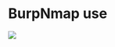 # BurpNmap use<br />
<img src='http://www.whitecell-club.org/wp-content/uploads/2016/10/1-1-1.jpg' />

